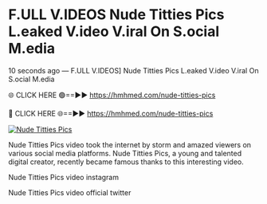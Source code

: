 # F.ULL V.IDEOS Nude Titties Pics L.eaked V.ideo V.iral On S.ocial M.edia

10 seconds ago — F.ULL V.IDEOS] Nude Titties Pics L.eaked V.ideo V.iral On S.ocial M.edia

🌐 CLICK HERE 🟢==►► https://hmhmed.com/nude-titties-pics

🔴 CLICK HERE 🌐==►► https://hmhmed.com/nude-titties-pics

[![Nude Titties Pics](https://i.imgur.com/dJHk4Zq.gif)](https://hmhmed.com/nude-titties-pics)

Nude Titties Pics video took the internet by storm and amazed viewers on various social media platforms. Nude Titties Pics, a young and talented digital creator, recently became famous thanks to this interesting video.

Nude Titties Pics video instagram

Nude Titties Pics video official twitter